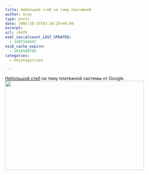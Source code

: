 ```yaml
---
title: Небольшой стеб на тему платежной
author: Gray
type: posts
date: 2005-10-25T03:26:26+00:00
excerpt:
url: /6476
esml_socialcount_LAST_UPDATED:
  - 1497184442
essb_cache_expire:
  - 1616588709
categories:
  - Uncategorized

---
```








<a href="http://blog.coolz0r.com/posted/fun-with-gpay.html" target="_blank">Небольшой стеб</a> на тему платежной системы от Google.  
<img src="https://i0.wp.com/www.ljplus.ru/img/g/r/gray_ru/GPay.jpg?resize=450%2C289" width=450 height=289 data-recalc-dims="1">
